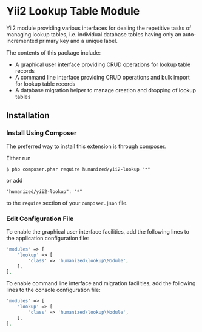 # Yii2 Lookup Table Module
Yii2 module providing various interfaces for dealing the repetitive tasks of managing lookup tables, i.e. individual database tables having only an auto-incremented primary key and a unique label.

The contents of this package include:

* A graphical user interface providing CRUD operations for lookup table records
* A command line interface providing CRUD operations and bulk import for lookup table records
* A database migration helper to manage creation and dropping of lookup tables 

## Installation

### Install Using Composer

The preferred way to install this extension is through [composer](http://getcomposer.org/download/).

Either run

```
$ php composer.phar require humanized/yii2-lookup "*"
```

or add

```
"humanized/yii2-lookup": "*"
```

to the ```require``` section of your `composer.json` file.



### Edit Configuration File

To enable the graphical user interface facilities, add the following lines to the application configuration file:

```php
'modules' => [
    'lookup' => [
        'class' => 'humanized\lookup\Module',
    ],
],
```



To enable command line interface and migration facilities, add the following lines to the console configuration file:

```php
'modules' => [
    'lookup' => [
        'class' => 'humanized\lookup\Module',
    ],
],
```
